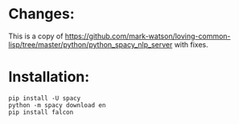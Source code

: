 # Changes:

This is a copy of https://github.com/mark-watson/loving-common-lisp/tree/master/python/python_spacy_nlp_server with fixes.

# Installation:

    pip install -U spacy
    python -m spacy download en
    pip install falcon
